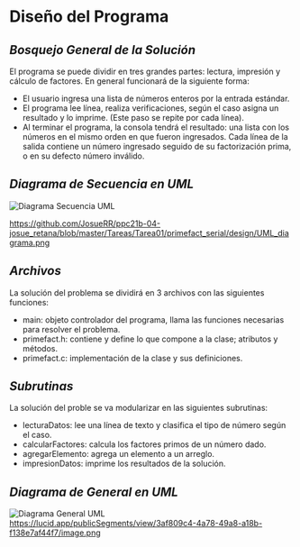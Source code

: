 # Diseño del Programa
## _Bosquejo General de la Solución_

El programa se puede dividir en tres grandes partes: lectura, impresión y cálculo de factores. En general funcionará de la siguiente forma:

- El usuario ingresa una lista de números enteros por la entrada estándar.
- El programa lee línea, realiza verificaciones, según el caso asigna un resultado y lo imprime. (Este paso se repite por cada línea).
- Al terminar el programa, la consola tendrá el resultado: una lista con los números en el mismo orden en que fueron ingresados. Cada línea de la salida contiene un número ingresado seguido de su factorización prima, o en su defecto número inválido. 

## _Diagrama de Secuencia en UML_

![Diagrama Secuencia UML](https://lucid.app/publicSegments/view/5dadf237-9bcb-4e87-9278-22a838872e5d/image.png)

https://github.com/JosueRR/ppc21b-04-josue_retana/blob/master/Tareas/Tarea01/primefact_serial/design/UML_diagrama.png

## _Archivos_

La solución del problema se dividirá en 3 archivos con las siguientes funciones:
- main: objeto controlador del programa, llama las funciones necesarias para resolver el problema.
- primefact.h: contiene y define lo que compone a la clase; atributos y métodos.
- primefact.c: implementación de la clase y sus definiciones.

## _Subrutinas_

La solución del proble se va modularizar en las siguientes subrutinas:
- lecturaDatos: lee una línea de texto y clasifica el tipo de número según el caso.
- calcularFactores: calcula los factores primos de un número dado.
- agregarElemento: agrega un elemento a un arreglo.
- impresionDatos: imprime los resultados de la solución.
 
## _Diagrama de General en UML_

![Diagrama General UML](https://lucid.app/publicSegments/view/3af809c4-4a78-49a8-a18b-f138e7af44f7/image.png)
https://lucid.app/publicSegments/view/3af809c4-4a78-49a8-a18b-f138e7af44f7/image.png